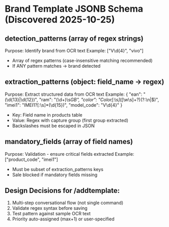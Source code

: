 ﻿# Brand Template JSONB Schema (Discovered 2025-10-25)

## detection_patterns (array of regex strings)
Purpose: Identify brand from OCR text
Example: ["V\\d{4}", "vivo"]
- Array of regex patterns (case-insensitive matching recommended)
- If ANY pattern matches → brand detected

## extraction_patterns (object: field_name → regex)
Purpose: Extract structured data from OCR text
Example: {
  "ean": "(\\d{13}|\\d{12})",
  "ram": "(\\d+)\\s*GB",
  "color": "Color[:\\s]*([\\w\\s]+?)(?:\\n|$)",
  "imei1": "IMEI1?[:\\s]*(\\d{15})",
  "model_code": "V\\d{4}"
}
- Key: Field name in products table
- Value: Regex with capture group (first group extracted)
- Backslashes must be escaped in JSON

## mandatory_fields (array of field names)
Purpose: Validation - ensure critical fields extracted
Example: ["product_code", "imei1"]
- Must be subset of extraction_patterns keys
- Sale blocked if mandatory fields missing

## Design Decisions for /addtemplate:
1. Multi-step conversational flow (not single command)
2. Validate regex syntax before saving
3. Test pattern against sample OCR text
4. Priority auto-assigned (max+1) or user-specified

